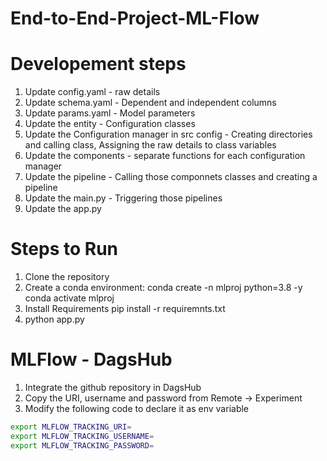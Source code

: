 # End-to-End-Project-ML-Flow

# Developement steps

1. Update config.yaml - raw details
2. Update schema.yaml - Dependent and independent columns
3. Update params.yaml - Model parameters
4. Update the entity - Configuration classes
5. Update the Configuration manager in src config - Creating directories and calling class, Assigning the raw details to class variables
6. Update the components - separate functions for each configuration manager
7. Update the pipeline - Calling those componnets classes and creating a pipeline
8. Update the main.py - Triggering those pipelines
9. Update the app.py

# Steps to Run

1. Clone the repository
2. Create a conda environment:
    conda create -n mlproj python=3.8 -y
    conda activate mlproj
3. Install Requirements
    pip install -r requiremnts.txt
4. python app.py

# MLFlow - DagsHub

1. Integrate the github repository in DagsHub
2. Copy the URI, username and password from Remote -> Experiment
3. Modify the following code to declare it as env variable 
``` bash
export MLFLOW_TRACKING_URI=
export MLFLOW_TRACKING_USERNAME=
export MLFLOW_TRACKING_PASSWORD=
```




